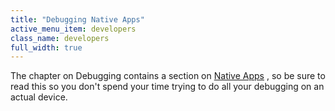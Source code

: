 ```yaml
---
title: "Debugging Native Apps"
active_menu_item: developers
class_name: developers
full_width: true
---
```



The chapter on Debugging contains a section on [Native Apps](../../scripting-apis/client-scripting-overview/debugging-ac-scripts/native-apps) , so be sure to read this so you don't spend your time trying to do all your debugging on an actual device.

